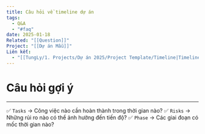 ```yaml
---
title: Câu hỏi về timeline dự án
tags:
  - Q&A
  - "#faq"
date: 2025-01-18
Related: "[[Question]]"
Project: "[[Dự án Mẫu]]"
Liên kết:
  - "[[TungLy/1. Projects/Dự án 2025/Project Template/Timeline|Timeline]]"
---
```

# Câu hỏi gợi ý
---
✅ `Tasks` → Công việc nào cần hoàn thành trong thời gian nào?
✅ `Risks` → Những rủi ro nào có thể ảnh hưởng đến tiến độ?
✅ `Phase` → Các giai đoạn có mốc thời gian nào?